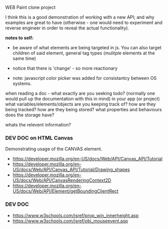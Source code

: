 WEB Paint clone project

I think this is a good demonstration of working with a new API; and 
why examples are great to have (otherwise - one would need to experiment and reverse engineer in order to reveal the actual functionality).

**notes to self:**
- be aware of what elements are being targeted in js. You can also target children of said element, general tag types (mulitple elements at the same time)
- notice that there is 'change' - so more reactionary

- note: javascript color picker was added for consistantcy between OS systems.

when reading a doc - what exactly are you seeking todo? (normally one would pull up the documentation with this in mind)
in your app (or project) what variables/elements/objects are you keeping track of? 
how are they being tracked? how are they being stored? what properties and behaviours does the storage have? 

whats the relevent information? 

### DEV DOC on HTML Canvas

Demonstrating usage of the CANVAS element.

- https://developer.mozilla.org/en-US/docs/Web/API/Canvas_API/Tutorial
- https://developer.mozilla.org/en-US/docs/Web/API/Canvas_API/Tutorial/Drawing_shapes
- https://developer.mozilla.org/en-US/docs/Web/API/CanvasRenderingContext2D
- https://developer.mozilla.org/en-US/docs/Web/API/Element/getBoundingClientRect

### DEV DOC
 
- https://www.w3schools.com/jsref/prop_win_innerheight.asp
- https://www.w3schools.com/jsref/obj_mouseevent.asp

